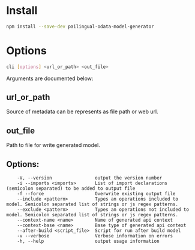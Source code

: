 ﻿# Install
 
 ```bash
 npm install --save-dev pailingual-odata-model-generator
 ```

# Options

```bash
cli [options] <url_or_path> <out_file>
```
Arguments are documented below:

## url_or_path
Source of metadata can be represents as file path or web url.

## out_file
Path to file for write generated model.

## Options:

``` 
    -V, --version                output the version number
    -i --imports <imports>       List of import declarations (semicolon separated) to be added to output file
    -f --force                   Overwrite existing output file
    --include <pattern>          Types an operations included to model. Semicolon separated list of strings or js regex patterns.
    --exclude <pattern>          Types an operations not included to model. Semicolon separated list of strings or js regex patterns.
    --context-name <name>        Name of generated api context
    --context-base <name>        Base type of generated api context
    --after-build <script_file>  Script for run after build model
    -v --verbose                 Verbose information on errors
    -h, --help                   output usage information
```

